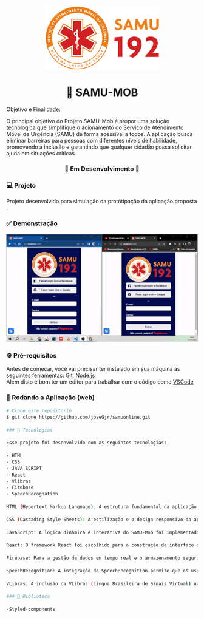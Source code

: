 <h4 align="center">
    <img src="src/assets/Samu-logo.png" alt="">

</h4>

<h1 align="center">
    🚀 SAMU-MOB
</h1>

<p align="# Projeto SAMU-Mob: Inovação e Acessibilidade na Chamada de Emergência

No cenário atual, a tecnologia desempenha um papel crucial em diversas áreas, e a saúde não é exceção. O Projeto SAMU-Mob surge como uma proposta inovadora que visa melhorar a acessibilidade e eficiência no processo de chamada de emergência, proporcionando uma aplicação ágil e intuitiva para usuários de todas as habilidades.

## Objetivo e Finalidade:

O principal objetivo do Projeto SAMU-Mob é propor uma solução tecnológica que simplifique o acionamento do Serviço de Atendimento Móvel de Urgência (SAMU) de forma acessível a todos. A aplicação busca eliminar barreiras para pessoas com diferentes níveis de habilidade, promovendo a inclusão e garantindo que qualquer cidadão possa solicitar ajuda em situações críticas.</p>




<h3 align="center"> 
🚧  Em Desenvolvimento  🚧
</h3>



### 💻 Projeto
Projeto desenvolvido para simulação da protótipação da aplicação proposta .

### ✅ Demonstração
<h4 align="center">
    <img src="src/assets/ezgif.com-video-to-gif.gif"" alt="">

</h4>

### ⚙ Pré-requisitos

Antes de começar, você vai precisar ter instalado em sua máquina as seguintes ferramentas:
[Git](https://git-scm.com), [Node.js](https://nodejs.org/en/)  
Além disto é bom ter um editor para trabalhar com o código como [VSCode](https://code.visualstudio.com/)

### 📗 Rodando a Aplicação (web)

```bash
# Clone este repositório
$ git clone https://github.com/joseGjr/samuonline.git

### 🚀 Tecnologias

Esse projeto foi desenvolvido com as seguintes tecnologias:

- HTML
- CSS
- JAVA SCRIPT
- React
- Vlibras
- Firebase
- SpeechRecognation

HTML (Hypertext Markup Language): A estrutura fundamental da aplicação foi construída com HTML, garantindo uma base sólida para a apresentação de conteúdo na web.

CSS (Cascading Style Sheets): A estilização e o design responsivo da aplicação foram desenvolvidos com CSS, proporcionando uma experiência de usuário agradável e acessível em diferentes dispositivos e tamanhos de tela.

JavaScript: A lógica dinâmica e interativa do SAMU-Mob foi implementada utilizando JavaScript. Isso possibilita a resposta em tempo real às ações do usuário, tornando a aplicação mais fluida e eficiente.

React: O framework React foi escolhido para a construção da interface do usuário (UI), permitindo a criação de componentes reutilizáveis e a atualização eficiente da interface com base nas interações do usuário. Isso contribui para uma experiência mais intuitiva e responsiva.

Firebase: Para a gestão de dados em tempo real e o armazenamento seguro das informações dos usuários, o Firebase, plataforma de desenvolvimento de aplicativos da Google, foi integrado ao SAMU-Mob. Isso possibilita uma comunicação eficaz entre a aplicação e os serviços de emergência.

SpeechRecognition: A integração do SpeechRecognition permite que os usuários acionem o SAMU-Mob por meio do reconhecimento de voz, facilitando especialmente aqueles com limitações motoras. Essa funcionalidade amplia a acessibilidade, permitindo chamadas de emergência de forma rápida e eficaz.

VLibras: A inclusão da VLibras (Língua Brasileira de Sinais Virtual) na aplicação garante acessibilidade para usuários surdos, proporcionando uma comunicação eficaz em situações de emergência. Isso é fundamental para garantir que a aplicação atenda a todos, independentemente das habilidades auditivas.

### 📕 Biblioteca

-Styled-components
